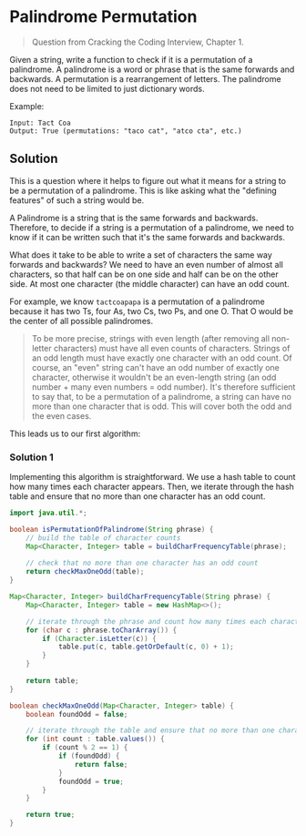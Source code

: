 # Palindrome Permutation

> Question from Cracking the Coding Interview, Chapter 1.

Given a string, write a function to check if it is a permutation of a palindrome. A palindrome is a word or phrase that is the same forwards and backwards. A permutation is a rearrangement of letters. The palindrome does not need to be limited to just dictionary words.

Example:

```plaintext
Input: Tact Coa
Output: True (permutations: "taco cat", "atco cta", etc.)
```

## Solution

This is a question where it helps to figure out what it means for a string to be a permutation of a palindrome. This is like asking what the "defining features" of such a string would be.

A Palindrome is a string that is the same forwards and backwards. Therefore, to decide if a string is a permutation of a palindrome, we need to know if it can be written such that it's the same forwards and backwards.

What does it take to be able to write a set of characters the same way forwards and backwards? We need to have an even number of almost all characters, so that half can be on one side and half can be on the other side. At most one character (the middle character) can have an odd count.

For example, we know `tactcoapapa` is a permutation of a palindrome because it has two Ts, four As, two Cs, two Ps, and one O. That O would be the center of all possible palindromes.

> To be more precise, strings with even length (after removing all non-letter characters) must have all even counts of characters. Strings of an odd length must have exactly one character with an odd count. Of course, an "even" string can't have an odd number of exactly one character, otherwise it wouldn't be an even-length string (an odd number + many even numbers = odd number). It's therefore sufficient to say that, to be a permutation of a palindrome, a string can have no more than one character that is odd. This will cover both the odd and the even cases.

This leads us to our first algorithm:

### Solution 1

Implementing this algorithm is straightforward. We use a hash table to count how many times each character appears. Then, we iterate through the hash table and ensure that no more than one character has an odd count.

```java
import java.util.*;

boolean isPermutationOfPalindrome(String phrase) {
    // build the table of character counts
    Map<Character, Integer> table = buildCharFrequencyTable(phrase);
    
    // check that no more than one character has an odd count
    return checkMaxOneOdd(table);
}

Map<Character, Integer> buildCharFrequencyTable(String phrase) {
    Map<Character, Integer> table = new HashMap<>();

    // iterate through the phrase and count how many times each character appears
    for (char c : phrase.toCharArray()) {
        if (Character.isLetter(c)) {
            table.put(c, table.getOrDefault(c, 0) + 1);
        }
    }
    
    return table;
}

boolean checkMaxOneOdd(Map<Character, Integer> table) {
    boolean foundOdd = false;

    // iterate through the table and ensure that no more than one character has an odd count
    for (int count : table.values()) {
        if (count % 2 == 1) {
            if (foundOdd) {
                return false;
            }
            foundOdd = true;
        }
    }

    return true;
}
```
